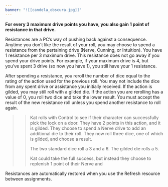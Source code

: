 ```yaml
---
banner: "![[candela_obscura.jpg]]"
---
```

 **For every 3 maximum drive points you have, you also gain 1 point of resistance in that drive.** 
  
Resistances are a PC’s way of pushing back against a consequence. Anytime you don’t like the result of your roll, you may choose to spend a resistance from the pertaining drive (Nerve, Cunning, or Intuition). You have 1 resistance per 3 maximum drive. This resistance does not go away if you spend your drive points. For example, if your maximum drive is 4, but you’ve spent 3 drive (so now you have 1), you still have your 1 resistance.

After spending a resistance, you reroll the number of dice equal to the rating of the action used for the previous roll. You may not include the dice from any spent drive or assistance you initially received. If the action is gilded, you may still roll with a gilded die. If the action you are rerolling has a value of 0, you roll two dice and take the lower result. You must accept the result of the new resistance roll unless you spend another resistance to roll again.

>>Kat rolls with Control to see if their character can successfully pick the lock on a door. They have 2 points in this action, and it is gilded. They choose to spend a Nerve drive to add an additional die to their roll. They now roll three dice, one of which is gilded, and choose a result.
>>
>>The two standard dice roll a 3 and a 6. The gilded die rolls a 5.
>>
>> Kat could take the full success, but instead they choose to replenish 1 point of their Nerve and

Resistances are automatically restored when you use the Refresh resource between assignments.
